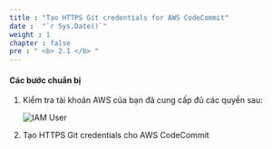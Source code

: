 ```yaml
---
title : "Tạo HTTPS Git credentials for AWS CodeCommit"
date :  "`r Sys.Date()`" 
weight : 1 
chapter : false
pre : " <b> 2.1 </b> "
---
```


#### Các bước chuẩn bị

1. Kiểm tra tài khoản AWS của bạn đã cung cấp đủ các quyền sau:
    
    ![IAM User](/aws-fcj-workshop-001/2-CodeCommit/4.png)

2. Tạo HTTPS Git credentials cho AWS CodeCommit

